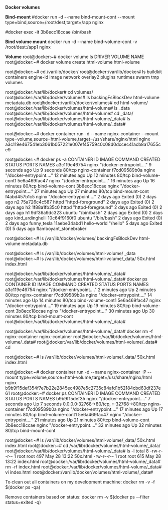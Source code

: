 **Docker volumes**

**Bind-mount**
#docker run -d --name bind-mount-cont --mount type=bind,source=/root/dest,target=/app nginx

#docker exec -it 3b8ecc18ccae /bin/bash

**Bind volume mount**
docker run -d --name bind-volume-cont -v /root/dest:/app1 nginx

**Volume**
root@docker:~# docker volume ls
DRIVER    VOLUME NAME
root@docker:~# docker volume create html-volume
html-volume

root@docker:~# cd /var/lib/docker/
root@docker:/var/lib/docker# ls
buildkit  containers  engine-id  image  network  overlay2  plugins  runtimes  swarm  tmp  volumes

root@docker:/var/lib/docker# cd volumes/
root@docker:/var/lib/docker/volumes# ls
backingFsBlockDev  html-volume  metadata.db
root@docker:/var/lib/docker/volumes# cd html-volume/
root@docker:/var/lib/docker/volumes/html-volume# ls
_data
root@docker:/var/lib/docker/volumes/html-volume# cd _data/
root@docker:/var/lib/docker/volumes/html-volume/_data# ls
root@docker:/var/lib/docker/volumes/html-volume/_data# 

root@docker:~# docker container run -d --name nginx-container --mount type=volume,source=html-volume,target=/usr/share/nginx/html nginx
a3c119e467541eb3061b057221e007ef4575940c08d0dccec41acb8a17655ce9

root@docker:~# docker ps -a
CONTAINER ID   IMAGE         COMMAND                  CREATED          STATUS                  PORTS     NAMES
a3c119e46754   nginx         "/docker-entrypoint.…"   9 seconds ago    Up 9 seconds            80/tcp    nginx-container
f7cd09589b0a   nginx         "/docker-entrypoint.…"   12 minutes ago   Up 12 minutes           80/tcp    bind-volume-cont1
5e6a469fac47   nginx         "/docker-entrypoint.…"   16 minutes ago   Up 16 minutes           80/tcp    bind-volume-cont
3b8ecc18ccae   nginx         "/docker-entrypoint.…"   27 minutes ago   Up 27 minutes           80/tcp    bind-mount-cont
f4abd457b1c5   nginx         "/docker-entrypoint.…"   2 days ago       Exited (0) 2 days ago             n2
75a726c4c587   httpd         "httpd-foreground"       2 days ago       Exited (0) 2 days ago             h2
1f88a1fb35c0   httpd         "httpd-foreground"       2 days ago       Exited (0) 2 days ago             h1
9df36a9dc323   ubuntu        "/bin/bash"              2 days ago       Exited (0) 2 days ago             kind_ardinghelli
10c64f9160f0   ubuntu        "/bin/bash"              2 days ago       Exited (0) 2 days ago             funny_tesla
11aebe34abd1   hello-world   "/hello"                 5 days ago       Exited (0) 5 days ago             flamboyant_stonebraker

root@docker:~# ls /var/lib/docker/volumes/
backingFsBlockDev  html-volume  metadata.db

root@docker:~# ls /var/lib/docker/volumes/html-volume/
_data
root@docker:~# ls /var/lib/docker/volumes/html-volume/_data/
50x.html  index.html


root@docker:/var/lib/docker/volumes/html-volume/_data# 
root@docker:/var/lib/docker/volumes/html-volume/_data# docker ps
CONTAINER ID   IMAGE     COMMAND                  CREATED          STATUS          PORTS     NAMES
a3c119e46754   nginx     "/docker-entrypoint.…"   2 minutes ago    Up 2 minutes    80/tcp    nginx-container
f7cd09589b0a   nginx     "/docker-entrypoint.…"   14 minutes ago   Up 14 minutes   80/tcp    bind-volume-cont1
5e6a469fac47   nginx     "/docker-entrypoint.…"   19 minutes ago   Up 19 minutes   80/tcp    bind-volume-cont
3b8ecc18ccae   nginx     "/docker-entrypoint.…"   30 minutes ago   Up 30 minutes   80/tcp    bind-mount-cont
root@docker:/var/lib/docker/volumes/html-volume/_data# 

root@docker:/var/lib/docker/volumes/html-volume/_data# docker rm -f nginx-container
nginx-container
root@docker:/var/lib/docker/volumes/html-volume/_data# 
root@docker:/var/lib/docker/volumes/html-volume/_data# cd


root@docker:~# ls /var/lib/docker/volumes/html-volume/_data/
50x.html  index.html
 

root@docker:~# docker container run -d --name nginx-container -P --mount type=volume,source=html-volume,target=/usr/share/nginx/html nginx
b9b9f15def354f7e7b22e2845ec4987e5c2735c84afd1b52184cbd63df237e61
root@docker:~# docker ps
CONTAINER ID   IMAGE     COMMAND                  CREATED          STATUS          PORTS                                     NAMES
b9b9f15def35   nginx     "/docker-entrypoint.…"   7 seconds ago    Up 7 seconds    0.0.0.0:32768->80/tcp, :::32768->80/tcp   nginx-container
f7cd09589b0a   nginx     "/docker-entrypoint.…"   17 minutes ago   Up 17 minutes   80/tcp                                    bind-volume-cont1
5e6a469fac47   nginx     "/docker-entrypoint.…"   21 minutes ago   Up 21 minutes   80/tcp                                    bind-volume-cont
3b8ecc18ccae   nginx     "/docker-entrypoint.…"   32 minutes ago   Up 32 minutes   80/tcp                                    bind-mount-cont


root@docker:~# ls /var/lib/docker/volumes/html-volume/_data/
50x.html  index.html
root@docker:~# cd /var/lib/docker/volumes/html-volume/_data/
root@docker:/var/lib/docker/volumes/html-volume/_data# ls -l
total 8
-rw-r--r-- 1 root root 497 May 28 13:22 50x.html
-rw-r--r-- 1 root root 615 May 28 13:22 index.html
root@docker:/var/lib/docker/volumes/html-volume/_data# rm -rf index.html 
root@docker:/var/lib/docker/volumes/html-volume/_data# vi index.html
root@docker:/var/lib/docker/volumes/html-volume/_data# 

To clean out all containers on my development machine:
docker rm -v -f $(docker ps -qa)

Remove containers based on status:
docker rm -v $(docker ps --filter status=exited -q)
